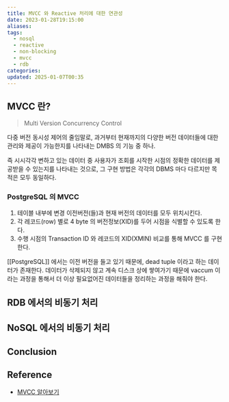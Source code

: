 ```yaml
---
title: MVCC 와 Reactive 처리에 대한 연관성
date: 2023-01-28T19:15:00
aliases: 
tags:
  - nosql
  - reactive
  - non-blocking
  - mvcc
  - rdb
categories: 
updated: 2025-01-07T00:35
---
```


## MVCC 란?

> Multi Version Concurrency Control

다중 버전 동시성 제어의 줄임말로, 과거부터 현재까지의 다양한 버전 데이터들에 대한 관리와 제공이 가능한지를 나타내는 DMBS 의 기능 중 하나.

즉 시시각각 변하고 있는 데이터 중 사용자가 조회를 시작한 시점의 정확한 데이터를 제공받을 수 있는지를 나타내는 것으로, 그 구현 방법은 각각의 DBMS 마다 다르지만 목적은 모두 동일하다.

### PostgreSQL 의 MVCC

1. 테이블 내부에 변경 이전버전(들)과 현재 버전의 데이터를 모두 위치시킨다.
2. 각 레코드(row) 별로 4 byte 의 버전정보(XID)를 두어 시점을 식별할 수 있도록 한다.
3. 수행 시점의 Transaction ID 와 레코드의 XID(XMIN) 비교를 통해 MVCC 를 구현한다.

[[PostgreSQL]] 에서는 이전 버전을 들고 있기 때문에, dead tuple 이라고 하는 데이터가 존재한다. 데이터가 삭제되지 않고 계속 디스크 상에 쌓여가기 때문에 vaccum 이라는 과정을 통해서 더 이상 필요없어진 데이터들을 정리하는 과정을 해줘야 한다.

## RDB 에서의 비동기 처리

## NoSQL 에서의 비동기 처리

## Conclusion

## Reference

- [MVCC 알아보기](https://medium.com/monday-9-pm/mvcc-multi-version-concurrency-control-%EC%95%8C%EC%95%84%EB%B3%B4%EA%B8%B0-e4102cd97e59)
